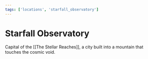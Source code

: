 ```yaml
---
tags: ['locations', 'starfall_observatory']
---
```


# Starfall Observatory
Capital of the [[The Stellar Reaches]], a city built into a mountain that touches the cosmic void.